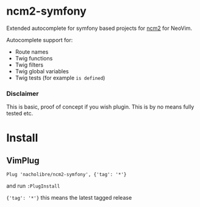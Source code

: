 # ncm2-symfony
Extended autocomplete for symfony based projects for [ncm2](https://github.com/ncm2/ncm2) for NeoVim.

Autocomplete support for:
* Route names
* Twig functions
* Twig filters
* Twig global variables
* Twig tests (for example `is defined`)

### Disclaimer
This is basic, proof of concept if you wish plugin. This is by no means fully
tested etc.

# Install
## VimPlug
```
Plug 'nacholibre/ncm2-symfony', {'tag': '*'}
```
and run `:PlugInstall`

`{'tag': '*'}` this means the latest tagged release
